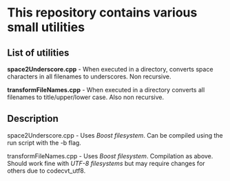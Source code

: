 # This repository contains various small utilities

## List of utilities
**space2Underscore.cpp** - When executed in a directory, converts space characters in all filenames to underscores. Non recursive.

**transformFileNames.cpp** - When executed in a directory converts all filenames to title/upper/lower case. Also non recursive.

## Description
space2Underscore.cpp - Uses _Boost filesystem_. Can be compiled using the run script with the -b flag.

transformFileNames.cpp - Uses _Boost filesystem_. Compilation as above. Should work fine with _UTF-8 filesystems_ but may require changes for others due to codecvt_utf8.
